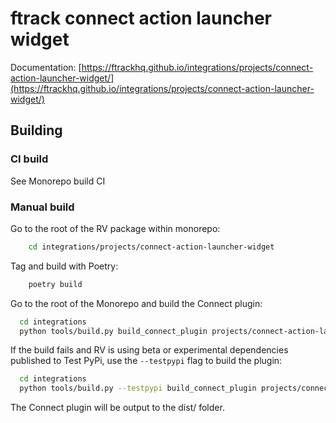 # ftrack connect action launcher widget

Documentation: [https://ftrackhq.github.io/integrations/projects/connect-action-launcher-widget/](https://ftrackhq.github.io/integrations/projects/connect-action-launcher-widget/)


## Building


### CI build

See Monorepo build CI

### Manual build

Go to the root of the RV package within monorepo:

```bash
    cd integrations/projects/connect-action-launcher-widget
```

Tag and build with Poetry:
    
```bash
    poetry build
```

Go to the root of the Monorepo and build the Connect plugin:

```bash
  cd integrations
  python tools/build.py build_connect_plugin projects/connect-action-launcher-widget
```

If the build fails and RV is using beta or experimental dependencies published to Test PyPi, use the `--testpypi` flag 
to build the plugin:

```bash
  cd integrations
  python tools/build.py --testpypi build_connect_plugin projects/connect-action-launcher-widget
```

The Connect plugin will be output to the dist/ folder.